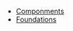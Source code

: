 - [Componments](https://carterspurgin98.github.io/KinglandDesignSystemDemo/components.md)
- [Foundations](https://carterspurgin98.github.io/KinglandDesignSystemDemo/clickableButton.md)
